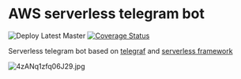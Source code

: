# AWS serverless telegram bot 
![Deploy Latest Master](https://github.com/EugeneDraitsev/telegram-bot-app/workflows/Deploy%20Latest%20Master/badge.svg)
[![Coverage Status](https://coveralls.io/repos/github/EugeneDraitsev/telegram-bot-app/badge.svg?branch=master&service=github&kill_cache=1)](https://coveralls.io/github/EugeneDraitsev/telegram-bot-app?branch=master)

Serverless telegram bot based on [telegraf](https://github.com/telegraf/telegraf) and [serverless framework](https://github.com/serverless/serverless)



![4zANq1zfq06J29.jpg](https://bb-image-drai.s3.eu-central-1.amazonaws.com/cat.jpg)
